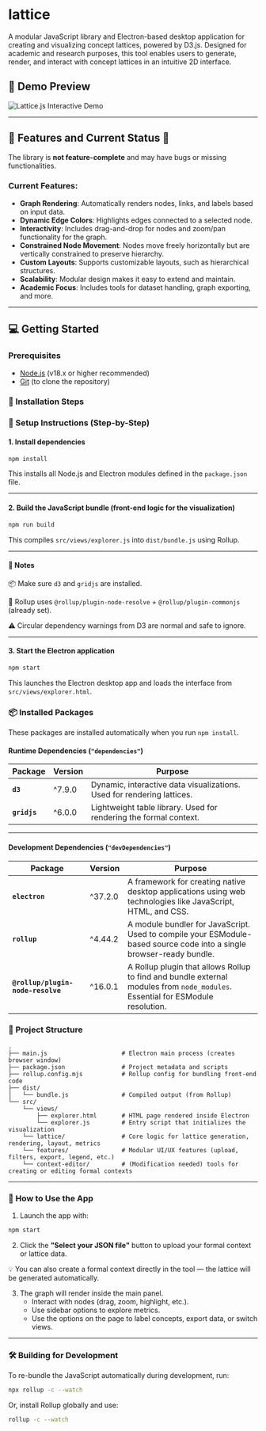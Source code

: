 # lattice

A modular JavaScript library and Electron-based desktop application for creating and visualizing concept lattices, powered by D3.js. Designed for academic and research purposes, this tool enables users to generate, render, and interact with concept lattices in an intuitive 2D interface.

## 🎥 Demo Preview

![Lattice.js Interactive Demo](./images/latticejsAnimation.gif)

---

## 🚀 Features and Current Status 🚧

The library is **not feature-complete** and may have bugs or missing functionalities.

### Current Features:
- **Graph Rendering**: Automatically renders nodes, links, and labels based on input data.
- **Dynamic Edge Colors**: Highlights edges connected to a selected node.
- **Interactivity**: Includes drag-and-drop for nodes and zoom/pan functionality for the graph.
- **Constrained Node Movement**: Nodes move freely horizontally but are vertically constrained to preserve hierarchy.
- **Custom Layouts**: Supports customizable layouts, such as hierarchical structures.
- **Scalability**: Modular design makes it easy to extend and maintain.
- **Academic Focus**: Includes tools for dataset handling, graph exporting, and more.

---

## 💻 Getting Started

### Prerequisites

- [Node.js](https://nodejs.org/) (v18.x or higher recommended)
- [Git](https://git-scm.com/) (to clone the repository)

### 🧰 Installation Steps

### 🔧 Setup Instructions (Step-by-Step)

#### 1. Install dependencies

```bash
npm install
```

This installs all Node.js and Electron modules defined in the `package.json` file.

---

#### 2. Build the JavaScript bundle (front-end logic for the visualization)

```bash
npm run build
```

This compiles `src/views/explorer.js` into `dist/bundle.js` using Rollup.

---
#### 📝 Notes

📦 Make sure `d3` and `gridjs` are installed.

🔧 Rollup uses `@rollup/plugin-node-resolve` + `@rollup/plugin-commonjs` (already set).

⚠️ Circular dependency warnings from D3 are normal and safe to ignore.

---

#### 3. Start the Electron application

```bash
npm start
```

This launches the Electron desktop app and loads the interface from `src/views/explorer.html`.

### 📦 Installed Packages

These packages are installed automatically when you run `npm install`.

#### **Runtime Dependencies** (`"dependencies"`)

| Package      | Version | Purpose                                                                 |
|--------------|---------|-------------------------------------------------------------------------|
| **`d3`**     | ^7.9.0  | Dynamic, interactive data visualizations. Used for rendering lattices. |
| **`gridjs`** | ^6.0.0  | Lightweight table library. Used for rendering the formal context.      |


---

#### **Development Dependencies** (`"devDependencies"`)

| Package | Version | Purpose |
|--------|---------|---------|
| **`electron`** | ^37.2.0 | A framework for creating native desktop applications using web technologies like JavaScript, HTML, and CSS. |
| **`rollup`** | ^4.44.2 | A module bundler for JavaScript. Used to compile your ESModule-based source code into a single browser-ready bundle. |
| **`@rollup/plugin-node-resolve`** | ^16.0.1 | A Rollup plugin that allows Rollup to find and bundle external modules from `node_modules`. Essential for ESModule resolution. |

### 📁 Project Structure

```
.
├── main.js                     # Electron main process (creates browser window)
├── package.json                # Project metadata and scripts
├── rollup.config.mjs           # Rollup config for bundling front-end code
├── dist/
│   └── bundle.js               # Compiled output (from Rollup)
└── src/
    └── views/
        ├── explorer.html       # HTML page rendered inside Electron
        └── explorer.js         # Entry script that initializes the visualization
    └── lattice/                # Core logic for lattice generation, rendering, layout, metrics
    └── features/               # Modular UI/UX features (upload, filters, export, legend, etc.)
    └── context-editor/         # (Modification needed) tools for creating or editing formal contexts
```

---

### 🧠 How to Use the App

1. Launch the app with:

```bash
npm start
```

2. Click the **"Select your JSON file"** button to upload your formal context or lattice data.
   
💡 You can also create a formal context directly in the tool — the lattice will be generated automatically.

3. The graph will render inside the main panel.
    - Interact with nodes (drag, zoom, highlight, etc.).
    - Use sidebar options to explore metrics.
    - Use the options on the page to label concepts, export data, or switch views.

---

### 🛠 Building for Development

To re-bundle the JavaScript automatically during development, run:

```bash
npx rollup -c --watch
```

Or, install Rollup globally and use:

```bash
rollup -c --watch
```

